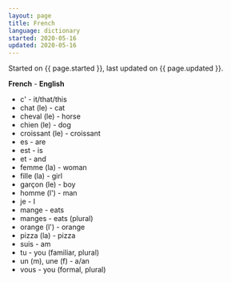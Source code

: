 ```yaml
---
layout: page
title: French
language: dictionary
started: 2020-05-16
updated: 2020-05-16
---
```


Started on {{ page.started }}, last updated on {{ page.updated }}.

**French** - **English**  
* c' - it/that/this
* chat (le) - cat
* cheval (le) - horse
* chien (le) - dog
* croissant (le) - croissant
* es - are
* est - is
* et - and
* femme (la) - woman
* fille (la) - girl
* gar&ccedil;on (le) - boy
* homme (l') - man
* je - I
* mange - eats
* manges - eats (plural)
* orange (l') - orange
* pizza (la) - pizza
* suis - am
* tu - you (familiar, plural)
* un (m), une (f) - a/an
* vous - you (formal, plural)
